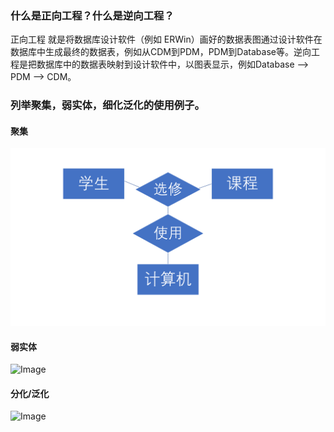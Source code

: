 ### 什么是正向工程？什么是逆向工程？
正向工程 就是将数据库设计软件（例如 ERWin）画好的数据表图通过设计软件在数据库中生成最终的数据表，例如从CDM到PDM，PDM到Database等。逆向工程是把数据库中的数据表映射到设计软件中，以图表显示，例如Database  --> PDM --> CDM。

### 列举聚集，弱实体，细化泛化的使用例子。
#### 聚集
![Image](https://github.com/bige1997372/Database-Concepts/raw/master/img_folder/juji.png)
#### 弱实体
![Image](https://github.com/bige1997372/Database-Concepts/img_folder/弱实体.png)
#### 分化/泛化
![Image](https://github.com/bige1997372/Database-Concepts/img_folder/fenhuafanhua.png)
